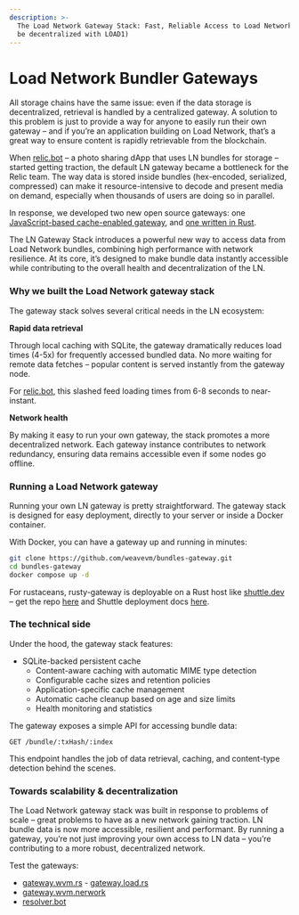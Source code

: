 ```yaml
---
description: >-
  The Load Network Gateway Stack: Fast, Reliable Access to Load Network Data (to
  be decentralized with LOAD1)
---
```


# Load Network Bundler Gateways

All storage chains have the same issue: even if the data storage is decentralized, retrieval is handled by a centralized gateway. A solution to this problem is just to provide a way for anyone to easily run their own gateway – and if you’re an application building on Load Network, that’s a great way to ensure content is rapidly retrievable from the blockchain.

When [relic.bot](https://relic.bot) – a photo sharing dApp that uses LN bundles for storage – started getting traction, the default LN gateway became a bottleneck for the Relic team. The way data is stored inside bundles (hex-encoded, serialized, compressed) can make it resource-intensive to decode and present media on demand, especially when thousands of users are doing so in parallel.

In response, we developed two new open source gateways: one [JavaScript-based cache-enabled gateway](https://github.com/weaveVM/resolver.bot), and [one written in Rust](https://github.com/weaveVM/rusty-gateway/tree/main).

The LN Gateway Stack introduces a powerful new way to access data from Load Network bundles, combining high performance with network resilience. At its core, it’s designed to make bundle data instantly accessible while contributing to the overall health and decentralization of the LN.

### **Why we built the Load Network gateway stack**

The gateway stack solves several critical needs in the LN ecosystem:

**Rapid data retrieval**

Through local caching with SQLite, the gateway dramatically reduces load times (4-5x) for frequently accessed bundled data. No more waiting for remote data fetches – popular content is served instantly from the gateway node.

For [relic.bot](http://relic.bot/), this slashed feed loading times from 6-8 seconds to near-instant.

**Network health**

By making it easy to run your own gateway, the stack promotes a more decentralized network. Each gateway instance contributes to network redundancy, ensuring data remains accessible even if some nodes go offline.

### **Running a Load Network gateway**

Running your own LN gateway is pretty straightforward. The gateway stack is designed for easy deployment, directly to your server or inside a Docker container.

With Docker, you can have a gateway up and running in minutes:

```bash
git clone https://github.com/weavevm/bundles-gateway.git  
cd bundles-gateway  
docker compose up -d
```

For rustaceans, rusty-gateway is deployable on a Rust host like [shuttle.dev](http://shuttle.dev/) – get the repo [here](https://github.com/WeaveVM/rusty-gateway) and Shuttle deployment docs [here](https://docs.shuttle.dev/introduction/docs).

### **The technical side**

Under the hood, the gateway stack features:

* SQLite-backed persistent cache
  * Content-aware caching with automatic MIME type detection
  * Configurable cache sizes and retention policies
  * Application-specific cache management
  * Automatic cache cleanup based on age and size limits
  * Health monitoring and statistics

The gateway exposes a simple API for accessing bundle data:

`GET /bundle/:txHash/:index`

This endpoint handles the job of data retrieval, caching, and content-type detection behind the scenes.

### **Towards scalability & decentralization**

The Load Network gateway stack was built in response to problems of scale – great problems to have as a new network gaining traction. LN bundle data is now more accessible, resilient and performant. By running a gateway, you’re not just improving your own access to LN data – you’re contributing to a more robust, decentralized network.

Test the gateways:

* [gateway.wvm.rs](http://gateway.wvm.rs/) - [gateway.load.rs](https://gateway.load.rs)
* [gateway.wvm.nerwork](https://gateway.wvm.nerwork)
* [resolver.bot](http://resolver.bot/)

